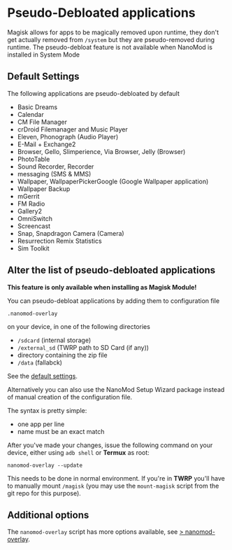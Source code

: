 # Pseudo-Debloated applications

Magisk allows for apps to be magically removed upon runtime, they don't get actually removed from `/system` but they are pseudo-removed during runtime. The pseudo-debloat feature is not available when NanoMod is installed in System Mode

## Default Settings

The following applications are pseudo-debloated by default

* Basic Dreams
* Calendar
* CM File Manager
* crDroid Filemanager and Music Player
* Eleven, Phonograph (Audio Player)
* E-Mail + Exchange2
* Browser, Gello, Slimperience, Via Browser, Jelly (Browser)
* PhotoTable
* Sound Recorder, Recorder
* messaging (SMS & MMS)
* Wallpaper, WallpaperPickerGoogle (Google Wallpaper application)
* Wallpaper Backup
* mGerrit
* FM Radio
* Gallery2
* OmniSwitch
* Screencast
* Snap, Snapdragon Camera (Camera)
* Resurrection Remix Statistics
* Sim Toolkit

## Alter the list of pseudo-debloated applications

**This feature is only available when installing as Magisk Module!**

You can pseudo-debloat applications by adding them to configuration file

`.nanomod-overlay`

on your device, in one of the following directories

* `/sdcard` (internal storage)
* `/external_sd` (TWRP path to SD Card (if any))
* directory containing the zip file
* `/data` (fallabck)

See the [default settings](.nanomod-overlay).

Alternatively you can also use the NanoMod Setup Wizard package instead of manual creation of the configuration file.

The syntax is pretty simple:

* one app per line
* name must be an exact match

After you've made your changes, issue the following command on your device, either using `adb shell` or **Termux** as root:

`nanomod-overlay --update`

This needs to be done in normal environment. If you're in **TWRP** you'll have to manually mount `/magisk` (you may use the `mount-magisk` script from the git repo for this purpose).

## Additional options

The `nanomod-overlay` script has more options available, see [> nanomod-overlay](NanoModOverlay).
